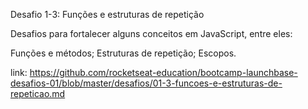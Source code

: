 Desafio 1-3: Funções e estruturas de repetição

Desafios para fortalecer alguns conceitos em JavaScript, entre eles:

Funções e métodos;
Estruturas de repetição;
Escopos.

link: https://github.com/rocketseat-education/bootcamp-launchbase-desafios-01/blob/master/desafios/01-3-funcoes-e-estruturas-de-repeticao.md
